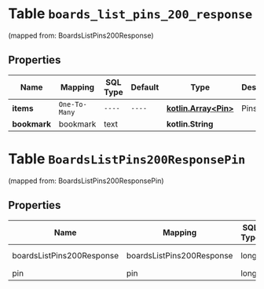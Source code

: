 
# Table `boards_list_pins_200_response`
(mapped from: BoardsListPins200Response)

## Properties
Name | Mapping | SQL Type | Default | Type | Description | Notes
---- | ------- | -------- | ------- | ---- | ----------- | -----
**items** | `One-To-Many` | `----` | `----`  | [**kotlin.Array&lt;Pin&gt;**](Pin.md) | Pins | 
**bookmark** | bookmark | text |  | **kotlin.String** |  |  [optional]


# **Table `BoardsListPins200ResponsePin`**
(mapped from: BoardsListPins200ResponsePin)

## Properties
Name | Mapping | SQL Type | Default | Type | Description | Notes
---- | ------- | -------- | ------- | ---- | ----------- | -----
boardsListPins200Response | boardsListPins200Response | long | | kotlin.Long | Primary Key | *one*
pin | pin | long | | kotlin.Long | Foreign Key | *many*




